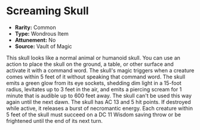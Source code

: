 # Screaming Skull

- **Rarity:** Common
- **Type:** Wondrous Item
- **Attunement:** No
- **Source:** Vault of Magic

This skull looks like a normal animal or humanoid skull. You can use an action to place the skull on the ground, a table, or other surface and activate it with a command word. The skull's magic triggers when a creature comes within 5 feet of it without speaking that command word. The skull emits a green glow from its eye sockets, shedding dim light in a 15-foot radius, levitates up to 3 feet in the air, and emits a piercing scream for 1 minute that is audible up to 600 feet away. The skull can't be used this way again until the next dawn. The skull has AC 13 and 5 hit points. If destroyed while active, it releases a burst of necromantic energy. Each creature within 5 feet of the skull must succeed on a DC 11 Wisdom saving throw or be frightened until the end of its next turn.

